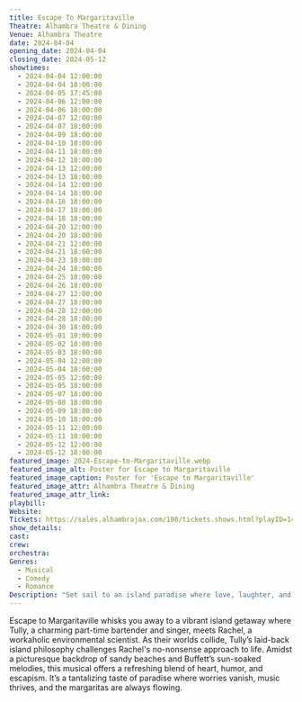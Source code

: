 ```yaml
---
title: Escape To Margaritaville
Theatre: Alhambra Theatre & Dining
Venue: Alhambra Theatre
date: 2024-04-04
opening_date: 2024-04-04
closing_date: 2024-05-12
showtimes:
  - 2024-04-04 12:00:00
  - 2024-04-04 18:00:00
  - 2024-04-05 17:45:00
  - 2024-04-06 12:00:00
  - 2024-04-06 18:00:00
  - 2024-04-07 12:00:00
  - 2024-04-07 18:00:00
  - 2024-04-09 18:00:00
  - 2024-04-10 18:00:00
  - 2024-04-11 18:00:00
  - 2024-04-12 18:00:00
  - 2024-04-13 12:00:00
  - 2024-04-13 18:00:00
  - 2024-04-14 12:00:00
  - 2024-04-14 18:00:00
  - 2024-04-16 18:00:00
  - 2024-04-17 18:00:00
  - 2024-04-18 18:00:00
  - 2024-04-20 12:00:00
  - 2024-04-20 18:00:00
  - 2024-04-21 12:00:00
  - 2024-04-21 18:00:00
  - 2024-04-23 18:00:00
  - 2024-04-24 18:00:00
  - 2024-04-25 18:00:00
  - 2024-04-26 18:00:00
  - 2024-04-27 12:00:00
  - 2024-04-27 18:00:00
  - 2024-04-28 12:00:00
  - 2024-04-28 18:00:00
  - 2024-04-30 18:00:00
  - 2024-05-01 18:00:00
  - 2024-05-02 18:00:00
  - 2024-05-03 18:00:00
  - 2024-05-04 12:00:00
  - 2024-05-04 18:00:00
  - 2024-05-05 12:00:00
  - 2024-05-05 18:00:00
  - 2024-05-07 18:00:00
  - 2024-05-08 18:00:00
  - 2024-05-09 18:00:00
  - 2024-05-10 18:00:00
  - 2024-05-11 12:00:00
  - 2024-05-11 18:00:00
  - 2024-05-12 12:00:00
  - 2024-05-12 18:00:00
featured_image: 2024-Escape-to-Margaritaville.webp
featured_image_alt: Poster for Escape to Margaritaville
featured_image_caption: Poster for 'Escape to Margaritaville'
featured_image_attr: Alhambra Theatre & Dining
featured_image_attr_link: 
playbill:
Website: 
Tickets: https://sales.alhambrajax.com/100/tickets.shows.html?playID=1456&code=WWW&qty_target=0
show_details: 
cast:
crew:
orchestra:
Genres:
  - Musical
  - Comedy
  - Romance
Description: "Set sail to an island paradise where love, laughter, and Jimmy Buffett tunes blend into the ultimate tropical escapade."
---
```

Escape to Margaritaville whisks you away to a vibrant island getaway where Tully, a charming part-time bartender and singer, meets Rachel, a workaholic environmental scientist. As their worlds collide, Tully’s laid-back island philosophy challenges Rachel's no-nonsense approach to life. Amidst a picturesque backdrop of sandy beaches and Buffett’s sun-soaked melodies, this musical offers a refreshing blend of heart, humor, and escapism. It’s a tantalizing taste of paradise where worries vanish, music thrives, and the margaritas are always flowing.